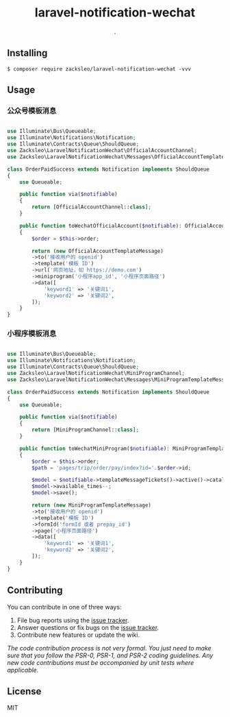 <h1 align="center"> laravel-notification-wechat </h1>

<p align="center"> .</p>


## Installing

```shell
$ composer require zacksleo/laravel-notification-wechat -vvv
```

## Usage

### 公众号模板消息

```php

use Illuminate\Bus\Queueable;
use Illuminate\Notifications\Notification;
use Illuminate\Contracts\Queue\ShouldQueue;
use Zacksleo\LaravelNotificationWechat\OfficialAccountChannel;
use Zacksleo\LaravelNotificationWechat\Messages\OfficialAccountTemplateMessage;

class OrderPaidSuccess extends Notification implements ShouldQueue
{
    use Queueable;

    public function via($notifiable)
    {
        return [OfficialAccountChannel::class];
    }

    public function toWechatOfficialAccount($notifiable): OfficialAccountTemplateMessage
    {
        $order = $this->order;

        return (new OfficialAccountTemplateMessage)
        ->to('接收用户的 openid')
        ->template('模板 ID')
        ->url('网页地址，如 https://demo.com')
        ->miniprogram('小程序app_id', '小程序页面路径')
        ->data([
            'keyword1' => '关键词1',
            'keyword2' => '关键词2',
        ]);
    }
}
```

### 小程序模板消息

```php

use Illuminate\Bus\Queueable;
use Illuminate\Notifications\Notification;
use Illuminate\Contracts\Queue\ShouldQueue;
use Zacksleo\LaravelNotificationWechat\MiniProgramChannel;
use Zacksleo\LaravelNotificationWechat\Messages\MiniProgramTemplateMessage;

class OrderPaidSuccess extends Notification implements ShouldQueue
{
    use Queueable;

    public function via($notifiable)
    {
        return [MiniProgramChannel::class];
    }

    public function toWechatMiniProgram($notifiable): MiniProgramTemplateMessage
    {
        $order = $this->order;
        $path = 'pages/trip/order/pay/index?id='.$order->id;

        $model = $notifiable->templateMessageTickets()->active()->catalog(ClientCatalog::WECHAT_MINI_PROGRAM)->first();
        $model->available_times--;
        $model->save();

        return (new MiniProgramTemplateMessage)
        ->to('接收用户的 openid')
        ->template('模板 ID')
        ->formId('formId 或者 prepay_id')
        ->page('小程序页面路径')
        ->data([
            'keyword1' => '关键词1',
            'keyword2' => '关键词2',
        ]);
    }
}
```

## Contributing

You can contribute in one of three ways:

1. File bug reports using the [issue tracker](https://github.com/zacksleo/laravel-notification-wechat/issues).
2. Answer questions or fix bugs on the [issue tracker](https://github.com/zacksleo/laravel-notification-wechat/issues).
3. Contribute new features or update the wiki.

_The code contribution process is not very formal. You just need to make sure that you follow the PSR-0, PSR-1, and PSR-2 coding guidelines. Any new code contributions must be accompanied by unit tests where applicable._

## License

MIT